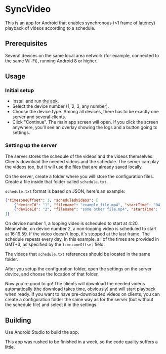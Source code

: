 # SyncVideo

This is an app for Android that enables synchronous (<1 frame of latency) playback of videos according to a schedule.

## Prerequisites
Several devices on the same local area network (for example, connected to the same Wi-Fi), running Android 8 or higher.

## Usage

### Initial setup
- Install and run [the apk](https://github.com/gottagofaster236/SyncVideo/releases/latest).
- Select the device number (1, 2, 3, any number).
- Choose the device type. Among all devices, there has to be exactly one server and several clients.
- Click "Continue". The main app screen will open. If you click the screen anywhere, you'll see an overlay showing the logs and a button going to settings.

### Setting up the server
The server stores the schedule of the videos and the videos themselves. Clients download the needed videos and the schedule. The server can play the videos too, but it will use the files that are already saved locally.

On the server, create a folder where you will store the configuration files. Create a file inside that folder called `schedule.txt`.

`schedule.txt` format is based on JSON, here's an example:

```json
{"timezoneOffset": 3, "scheduledVideos": [
    {"deviceId": "1", "filename": "example file.mp4", "startTime": "04:20", "loop": true},
    {"deviceId": "2", "filename": "some other file.mp4", "startTime": "16:19.59", "loop": false}
]}
```
On device number 1, a looping video is scheduled to start at 4:20. Meanwhile, on device number 2, a non-looping video is scheduled to start at 16:19.59. If the video doesn't loop, it's stopped at the last frame. The schedule repeats every day. In this example, all of the times are provided in GMT+3, as specified by the `timezoneOffset` field.

The videos that `schedule.txt` references should be located in the same folder.

After you setup the configuration folder, open the settings on the server device, and choose the location of that folder.

Now you're good to go! The clients will download the needed videos automatically (the download takes time, obviously) and will start playback when ready. If you want to have pre-downloaded videos on clients, you can create a configuration folder the same way as for the server (but without the schedule file) and select it in the settings.

## Building
Use Android Studio to build the app.

This app was rushed to be finished in a week, so the code quality suffers a little.